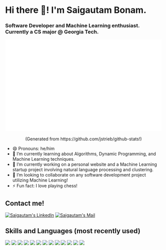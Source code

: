 # Hi there 👋! I'm Saigautam Bonam.

### Software Developer and Machine Learning enthusiast. Currently a CS major @ Georgia Tech. 


<p align="center">
  <img src="https://github.com/saisree27/profile-stats/blob/master/generated/overview.svg" /><br>
  <p align="center"> (Generated from https://github.com/jstrieb/github-stats!) </p>
</p>

<!-- ![](https://github.com/saisree27/profile-stats/blob/master/generated/overview.svg) -->

- 😄 Pronouns: he/him
- 🌱 I’m currently learning about Algorithms, Dynamic Programming, and Machine Learning techniques.
- 🔭 I’m currently working on a personal website and a Machine Learning startup project involving natural language processing and clustering.
- 👯 I’m looking to collaborate on any software development project utilizing Machine Learning!
- ⚡ Fun fact: I love playing chess!

## Contact me! <br>
[<img alt="Saigautam's LinkedIn" src="https://img.shields.io/badge/LinkedIn-0077B5?style=for-the-badge&logo=linkedin&logoColor=white" />][linkedin]
[<img alt="Saigautam's Mail" src="https://img.shields.io/badge/Gmail-D14836?style=for-the-badge&logo=gmail&logoColor=white" />][gmail]
<br>

## Skills and Languages (most recently used)<br>
![](https://img.shields.io/badge/Python-FFD43B?style=for-the-badge&logo=python&logoColor=darkgreen)
![](https://img.shields.io/badge/Java-ED8B00?style=for-the-badge&logo=java&logoColor=white)
![](https://img.shields.io/badge/JavaScript-323330?style=for-the-badge&logo=javascript&logoColor=F7DF1E)
![](https://img.shields.io/badge/TypeScript-007ACC?style=for-the-badge&logo=typescript&logoColor=white)
![](https://img.shields.io/badge/HTML5-E34F26?style=for-the-badge&logo=html5&logoColor=white)
![](https://img.shields.io/badge/CSS3-1572B6?style=for-the-badge&logo=css3&logoColor=white)
![](https://img.shields.io/badge/React-20232A?style=for-the-badge&logo=react&logoColor=61DAFB)
![](https://img.shields.io/badge/React_Native-20232A?style=for-the-badge&logo=react&logoColor=61DAFB)
![](https://img.shields.io/badge/Django-092E20?style=for-the-badge&logo=django&logoColor=green)
![](https://img.shields.io/badge/Keras-D00000?style=for-the-badge&logo=Keras&logoColor=white)
![](https://img.shields.io/badge/TensorFlow-FF6F00?style=for-the-badge&logo=TensorFlow&logoColor=white)
![](https://img.shields.io/badge/scikit_learn-F7931E?style=for-the-badge&logo=scikit-learn&logoColor=white)
![](https://img.shields.io/badge/Visual_Studio_Code-0078D4?style=for-the-badge&logo=visual%20studio%20code&logoColor=white)

<!--
**saisree27/saisree27** is a ✨ _special_ ✨ repository because its `README.md` (this file) appears on your GitHub profile.

Here are some ideas to get you started:

- 🔭 I’m currently working on ...
- 🌱 I’m currently learning ...
- 👯 I’m looking to collaborate on ...
- 🤔 I’m looking for help with ...
- 💬 Ask me about ...
- 📫 How to reach me: ...
- 😄 Pronouns: ...
- ⚡ Fun fact: ...
-->
[linkedin]: https://www.linkedin.com/in/saigautambonam/
[gmail]: mailto:saigautambonam@gmail.com
